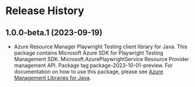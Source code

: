# Release History

## 1.0.0-beta.1 (2023-09-19)

- Azure Resource Manager Playwright Testing client library for Java. This package contains Microsoft Azure SDK for Playwright Testing Management SDK. Microsoft.AzurePlaywrightService Resource Provider management API. Package tag package-2023-10-01-preview. For documentation on how to use this package, please see [Azure Management Libraries for Java](https://aka.ms/azsdk/java/mgmt).
